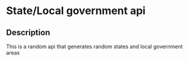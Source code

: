 # State/Local government api

## Description
This is a random api that generates random states and local government areas
